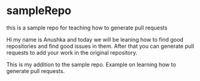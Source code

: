 # sampleRepo
this is a sample repo for teaching how to generate pull requests

Hi my name is Anushka and today we will be leaning how to find good repositories and find good issues in them. After that you can generate pull requests to add your work in the original repository.


This is my addition to the sample repo. Example on learning how to generate pull requests.
